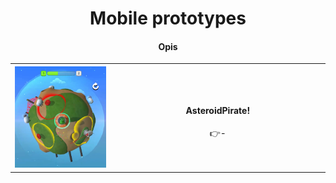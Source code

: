 <div align="center">
  <!-- MAIN HEAD -->
  <h1> Mobile prototypes<br /></h1>
  <h4> Opis<br /> </h4>
  <!-- Content -->
  <table>
    <!--==================Row 1=====================-->
    <tbody align="center">
      <tr>
        <!-- column 1 -->
        <th width="350px"> 
          <a href="https://drive.google.com/file/d/1UQAZZZdins6C2KpWeHdFOq4X_39mqzW6/view?usp=sharing" target="_blank">
            <img src="ReadmeResources/AsteroidPirate/1.png" alt="Kliknij, aby zobaczyć film">
        <!-- column 2 -->
        <td width="650px">
          <h4>AsteroidPirate!</h4>
          👉-
        </td>
      </tr>
    </tbody>
     <!--==================Row 2=====================-->
 
